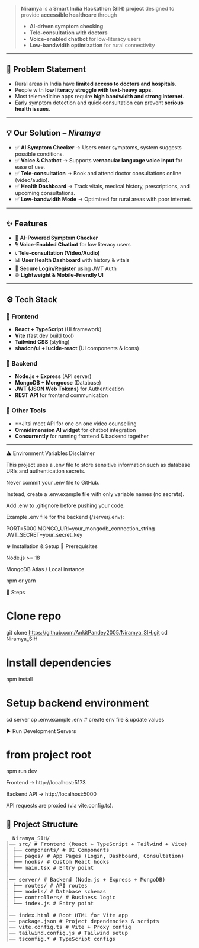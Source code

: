 > **Niramya** is a **Smart India Hackathon (SIH) project** designed to provide **accessible healthcare** through  
> - **AI-driven symptom checking**  
> - **Tele-consultation with doctors**  
> - **Voice-enabled chatbot** for low-literacy users  
> - **Low-bandwidth optimization** for rural connectivity  

---

## 🏥 Problem Statement
- Rural areas in India have **limited access to doctors and hospitals**.  
- People with **low literacy struggle with text-heavy apps**.  
- Most telemedicine apps require **high bandwidth and strong internet**.  
- Early symptom detection and quick consultation can prevent **serious health issues**.  

---

## 💡 Our Solution – *Niramya*
- ✅ **AI Symptom Checker** → Users enter symptoms, system suggests possible conditions.  
- ✅ **Voice & Chatbot** → Supports **vernacular language voice input** for ease of use.  
- ✅ **Tele-consultation** → Book and attend doctor consultations online (video/audio).  
- ✅ **Health Dashboard** → Track vitals, medical history, prescriptions, and upcoming consultations.  
- ✅ **Low-bandwidth Mode** → Optimized for rural areas with poor internet.  

---

## ✨ Features
- 🤖 **AI-Powered Symptom Checker**  
- 🎙 **Voice-Enabled Chatbot** for low literacy users  
- 📞 **Tele-consultation (Video/Audio)**  
- 📊 **User Health Dashboard** with history & vitals  
- 🔐 **Secure Login/Register** using JWT Auth  
- 🌐 **Lightweight & Mobile-Friendly UI**  

---

## ⚙️ Tech Stack

### 🔹 Frontend
- **React + TypeScript** (UI framework)  
- **Vite** (fast dev build tool)  
- **Tailwind CSS** (styling)  
- **shadcn/ui + lucide-react** (UI components & icons)  

### 🔹 Backend
- **Node.js + Express** (API server)  
- **MongoDB + Mongoose** (Database)  
- **JWT (JSON Web Tokens)** for Authentication  
- **REST API** for frontend communication  


### 🔹 Other Tools
- **Jitsi meet API  for one on one video counselling
- **Omnidimension AI widget** for chatbot integration  
- **Concurrently** for running frontend & backend together  

---
⚠️ Environment Variables Disclaimer 


This project uses a .env file to store sensitive information such as database URIs and authentication secrets.

Never commit your .env file to GitHub.

Instead, create a .env.example file with only variable names (no secrets).

Add .env to .gitignore before pushing your code.


Example .env file for the backend (/server/.env):

PORT=5000
MONGO_URI=your_mongodb_connection_string
JWT_SECRET=your_secret_key


⚙️ Installation & Setup
🔑 Prerequisites


Node.js >= 18

MongoDB Atlas / Local instance

npm or yarn

🚀 Steps
# Clone repo
git clone https://github.com/AnkitPandey2005/Niramya_SIH.git
cd Niramya_SIH

# Install dependencies
npm install

# Setup backend environment
cd server
cp .env.example .env   # create env file & update values

▶️ Run Development Servers
# from project root
npm run dev


Frontend → http://localhost:5173

Backend API → http://localhost:5000

API requests are proxied (via vite.config.ts).

## 📂 Project Structure
<pre>
  Niramya_SIH/
│── src/ # Frontend (React + TypeScript + Tailwind + Vite)
│ ├── components/ # UI Components
│ ├── pages/ # App Pages (Login, Dashboard, Consultation)
│ ├── hooks/ # Custom React hooks
│ └── main.tsx # Entry point
│
│── server/ # Backend (Node.js + Express + MongoDB)
│ ├── routes/ # API routes
│ ├── models/ # Database schemas
│ ├── controllers/ # Business logic
│ └── index.js # Entry point
│
│── index.html # Root HTML for Vite app
│── package.json # Project dependencies & scripts
│── vite.config.ts # Vite + Proxy config
│── tailwind.config.js # Tailwind setup
│── tsconfig.* # TypeScript configs
</pre>
